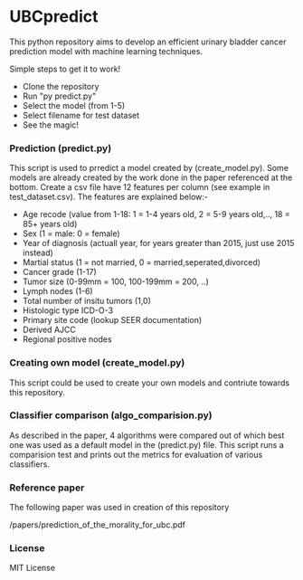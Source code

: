 # UBCpredict

This python repository aims to develop an efficient urinary bladder cancer prediction model with machine learning techniques.

Simple steps to get it to work!

  - Clone the repository 
  - Run "py predict.py"
  - Select the model (from 1-5)
  - Select filename for test dataset
  - See the magic!

### Prediction (predict.py)
This script is used to prredict a model created by (create_model.py). Some models are already created by the work done in the paper referenced at the bottom. Create a csv file have 12 features per column (see example in test_dataset.csv). The features are explained below:-
  - Age recode (value from 1-18: 1 = 1-4 years old, 2 = 5-9 years old,.., 18 = 85+ years old)
  - Sex (1 = male: 0 = female)
  - Year of diagnosis (actuall year, for years greater than 2015, just use 2015 instead)
  - Martial status (1 = not married, 0 = married,seperated,divorced)
  - Cancer grade (1-17)
  - Tumor size (0-99mm = 100, 100-199mm = 200, ..)
  - Lymph nodes (1-6)
  - Total number of insitu tumors (1,0)
  - Histologic type ICD-O-3
  - Primary site code (lookup SEER documentation)
  - Derived AJCC
  - Regional positive nodes

### Creating own model (create_model.py)

This script could be used to create your own models and contriute towards this repository.

### Classifier comparison (algo_comparision.py)

As described in the paper, 4 algorithms were compared out of which best one was used as a default model in the (predict.py) file. This script runs a comparision test and prints out the metrics for evaluation of various classifiers.

### Reference paper

The following paper was used in creation of this repository

/papers/prediction_of_the_morality_for_ubc.pdf

### License

MIT License

